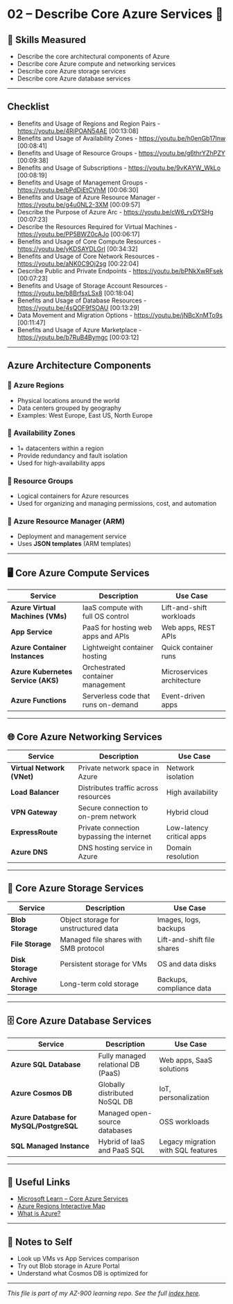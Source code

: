 # 02 – Describe Core Azure Services 🔧

## 🎯 Skills Measured

- Describe the core architectural components of Azure
- Describe core Azure compute and networking services
- Describe core Azure storage services
- Describe core Azure database services

---
## Checklist
- Benefits and Usage of Regions and Region Pairs - https://youtu.be/4RjPOAN54AE [00:13:08]
- Benefits and Usage of Availability Zones - https://youtu.be/h0enGb17lnw [00:08:41]
- Benefits and Usage of Resource Groups - https://youtu.be/g6thrYZhPZY [00:09:38]
- Benefits and Usage of Subscriptions - https://youtu.be/9vKAYW_WkLo [00:08:19]
- Benefits and Usage of Management Groups - https://youtu.be/bPdDiEtCVhM [00:06:30]
- Benefits and Usage of Azure Resource Manager - https://youtu.be/g4u0NL2-3XM [00:09:57]
- Describe the Purpose of Azure Arc - https://youtu.be/cW6_rvDYSHg [00:07:23]
- Describe the Resources Required for Virtual Machines - https://youtu.be/PP5BWZ0cAJo [00:06:17]
- Benefits and Usage of Core Compute Resources - https://youtu.be/yKDSAYDLGrI [00:34:32]
- Benefits and Usage of Core Network Resources - https://youtu.be/aNK0C9Oj2sg [00:22:04]
- Describe Public and Private Endpoints - https://youtu.be/bPNkXwRFsek [00:07:23]
- Benefits and Usage of Storage Account Resources - https://youtu.be/b8BrfsxLSx8 [00:18:04]
- Benefits and Usage of Database Resources - https://youtu.be/4sQOF9fSOAU [00:13:29]
- Data Movement and Migration Options - https://youtu.be/jNBcXnMTo9s [00:11:47]
- Benefits and Usage of Azure Marketplace - https://youtu.be/b7RuB4Bymgc [00:03:12]

---

## Azure Architecture Components

### 🔹 Azure Regions
- Physical locations around the world
- Data centers grouped by geography
- Examples: West Europe, East US, North Europe

### 🔹 Availability Zones
- 1+ datacenters within a region
- Provide redundancy and fault isolation
- Used for high-availability apps

### 🔹 Resource Groups
- Logical containers for Azure resources
- Used for organizing and managing permissions, cost, and automation

### 🔹 Azure Resource Manager (ARM)
- Deployment and management service
- Uses **JSON templates** (ARM templates)

---

## 🖥️ Core Azure Compute Services

| Service | Description | Use Case |
|--------|-------------|----------|
| **Azure Virtual Machines (VMs)** | IaaS compute with full OS control | Lift-and-shift workloads |
| **App Service** | PaaS for hosting web apps and APIs | Web apps, REST APIs |
| **Azure Container Instances** | Lightweight container hosting | Quick container runs |
| **Azure Kubernetes Service (AKS)** | Orchestrated container management | Microservices architecture |
| **Azure Functions** | Serverless code that runs on-demand | Event-driven apps |

---

## 🌐 Core Azure Networking Services

| Service | Description | Use Case |
|--------|-------------|----------|
| **Virtual Network (VNet)** | Private network space in Azure | Network isolation |
| **Load Balancer** | Distributes traffic across resources | High availability |
| **VPN Gateway** | Secure connection to on-prem network | Hybrid cloud |
| **ExpressRoute** | Private connection bypassing the internet | Low-latency critical apps |
| **Azure DNS** | DNS hosting service in Azure | Domain resolution |

---

## 💾 Core Azure Storage Services

| Service | Description | Use Case |
|--------|-------------|----------|
| **Blob Storage** | Object storage for unstructured data | Images, logs, backups |
| **File Storage** | Managed file shares with SMB protocol | Lift-and-shift file shares |
| **Disk Storage** | Persistent storage for VMs | OS and data disks |
| **Archive Storage** | Long-term cold storage | Backups, compliance data |

---

## 🗄️ Core Azure Database Services

| Service | Description | Use Case |
|--------|-------------|----------|
| **Azure SQL Database** | Fully managed relational DB (PaaS) | Web apps, SaaS solutions |
| **Azure Cosmos DB** | Globally distributed NoSQL DB | IoT, personalization |
| **Azure Database for MySQL/PostgreSQL** | Managed open-source databases | OSS workloads |
| **SQL Managed Instance** | Hybrid of IaaS and PaaS SQL | Legacy migration with SQL features |

---

## 📎 Useful Links

- [Microsoft Learn – Core Azure Services](https://learn.microsoft.com/en-us/training/modules/azure-architecture-fundamentals/)
- [Azure Regions Interactive Map](https://azure.microsoft.com/en-us/explore/global-infrastructure/geographies/)
- [What is Azure?](https://azure.microsoft.com/en-us/resources/cloud-computing-dictionary/what-is-azure/)

---

## 📌 Notes to Self

- Look up VMs vs App Services comparison
- Try out Blob storage in Azure Portal
- Understand what Cosmos DB is optimized for

---

_This file is part of my AZ-900 learning repo. See the full [index here](README.md)._
